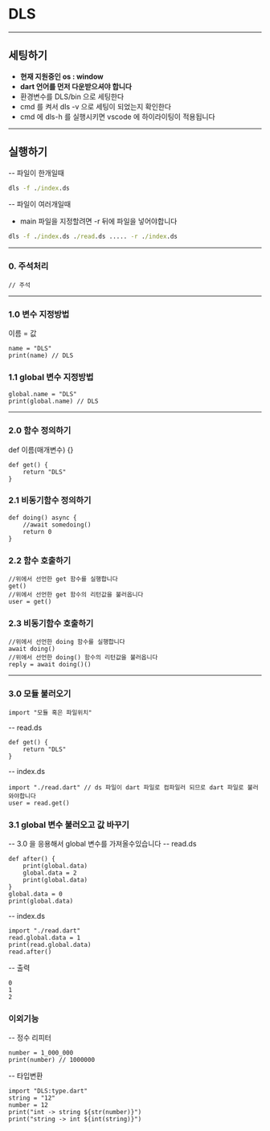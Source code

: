 # DLS
---
## 세팅하기
- **현재 지원중인 os : window**
- **dart 언어를 먼저 다운받으셔야 합니다**
- 환경변수를 DLS/bin 으로 세팅한다
- cmd 를 켜서 dls -v 으로 세팅이 되었는지 확인한다
- cmd 에 dls-h 를 실행시키면 vscode 에 하이라이팅이 적용됩니다
---
## 실행하기
-- 파일이 한개일때
```bat
dls -f ./index.ds
```
-- 파일이 여러개일때
 - main 파일을 지정할려면 -r 뒤에 파일을 넣어야합니다
```bat
dls -f ./index.ds ./read.ds ..... -r ./index.ds
```
---
### 0. 주석처리
```
// 주석
```
---
### 1.0 변수 지정방법
이름 = 값
```
name = "DLS"
print(name) // DLS
```
### 1.1 global 변수 지정방법
```
global.name = "DLS"
print(global.name) // DLS
```
---
### 2.0 함수 정의하기
def 이름(매개변수) {}
```
def get() {
    return "DLS"
}
```
### 2.1 비동기함수 정의하기
```
def doing() async {
    //await somedoing()
    return 0
}
```
### 2.2 함수 호출하기
```
//위에서 선언한 get 함수를 실행합니다
get()
//위에서 선언한 get 함수의 리턴값을 불러옵니다
user = get()
```
### 2.3 비동기함수 호출하기
```
//위에서 선언한 doing 함수를 실행합니다
await doing()
//위에서 선언한 doing() 함수의 리턴값을 불러옵니다
reply = await doing()()
```
---
### 3.0 모듈 불러오기
```
import "모듈 혹은 파일위치"
```
-- read.ds
```
def get() {
    return "DLS"
}
```
-- index.ds
```
import "./read.dart" // ds 파일이 dart 파일로 컴파일러 되므로 dart 파일로 불러와야합니다
user = read.get()
```
### 3.1 global 변수 불러오고 값 바꾸기
-- 3.0 을 응용해서 global 변수를 가져올수있습니다
-- read.ds
```
def after() {
    print(global.data)
    global.data = 2
    print(global.data)
}
global.data = 0
print(global.data)
```
-- index.ds
```
import "./read.dart"
read.global.data = 1
print(read.global.data)
read.after()
```
-- 출력
```
0
1
2
```
### 이외기능
-- 정수 리피터
```
number = 1_000_000
print(number) // 1000000
```
-- 타입변환
```
import "DLS:type.dart"
string = "12"
number = 12
print("int -> string ${str(number)}")
print("string -> int ${int(string)}")
```